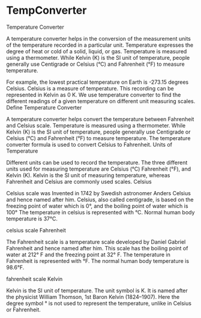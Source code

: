 # TempConverter
Temperature Converter

A temperature converter helps in the conversion of the measurement units of the temperature recorded in a particular unit. Temperature expresses the degree of heat or cold of a solid, liquid, or gas. Temperature is measured using a thermometer. While Kelvin (K) is the SI unit of temperature, people generally use Centigrade or Celsius (°C) and Fahrenheit (°F) to measure temperature.

For example, the lowest practical temperature on Earth is -273.15 degrees Celsius. Celsius is a measure of temperature. This recording can be represented in Kelvin as 0 K. We use temperature converter to find the different readings of a given temperature on different unit measuring scales.
Define Temperature Converter

A temperature converter helps convert the temperature between Fahrenheit and Celsius scale. Temperature is measured using a thermometer. While Kelvin (K) is the SI unit of temperature, people generally use Centigrade or Celsius (°C) and Fahrenheit (°F) to measure temperature. The temperature converter formula is used to convert Celsius to Fahrenheit.
Units of Temperature

Different units can be used to record the temperature. The three different units used for measuring temperature are Celsius (°C) Fahrenheit (°F),  and Kelvin (K).  Kelvin is the SI unit of measuring temperature, whereas Fahrenheit and Celsius are commonly used scales.
Celsius

Celsius scale was Invented in 1742 by Swedish astronomer Anders Celsius and hence named after him. Celsius, also called centigrade, is based on the freezing point of water which is 0°, and the boiling point of water which is 100° The temperature in celsius is represented with °C. Normal human body temperature is 37°C.

 celsius scale
Fahrenheit

The Fahrenheit scale is a temperature scale developed by Daniel Gabriel Fahrenheit and hence named after him. This scale has the boiling point of water at 212° F and the freezing point at 32° F. The temperature in Fahrenheit is represented with °F. The normal human body temperature is 98.6°F.

fahrenheit scale
Kelvin

Kelvin is the SI unit of temperature. The unit symbol is K. It is named after the physicist William Thomson, 1st Baron Kelvin (1824–1907). Here the degree symbol ° is not used to represent the temperature, unlike in Celsius or Fahrenheit.
